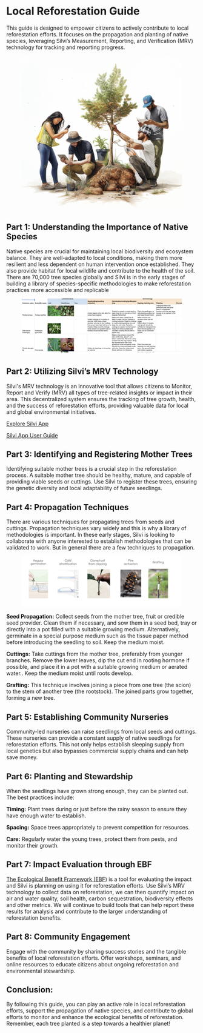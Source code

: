 # Local Reforestation Guide

This guide is designed to empower citizens to actively contribute to local reforestation efforts. It focuses on the propagation and planting of native species, leveraging Silvi’s Measurement, Reporting, and Verification (MRV) technology for tracking and reporting progress.

<figure><img src="../.gitbook/assets/Reforestation Guide Cover Photo.png" alt=""><figcaption></figcaption></figure>

## Part 1: Understanding the Importance of Native Species

Native species are crucial for maintaining local biodiversity and ecosystem balance. They are well-adapted to local conditions, making them more resilient and less dependent on human intervention once established. They also provide habitat for local wildlife and contribute to the health of the soil. There are 70,000 tree species globally and Silvi is in the early stages of building a library of species-specific methodologies to make reforestation practices more accessible and replicable

<figure><img src="../.gitbook/assets/Species Breakdown.png" alt=""><figcaption></figcaption></figure>

## Part 2: Utilizing Silvi’s MRV Technology <a href="#part-2-utilizing-silvis-mrv-technology" id="part-2-utilizing-silvis-mrv-technology"></a>

Silvi's MRV technology is an innovative tool that allows citizens to Monitor, Report and Verify (MRV) all types of tree-related insights or impact in their area. This decentralized system ensures the tracking of tree growth, health, and the success of reforestation efforts, providing valuable data for local and global environmental initiatives.

[Explore Silvi App](https://app.silvi.earth/login)

[Silvi App User Guide](broken-reference)

## Part 3: Identifying and Registering Mother Trees <a href="#part-3-identifying-and-registering-mother-trees" id="part-3-identifying-and-registering-mother-trees"></a>

Identifying suitable mother trees is a crucial step in the reforestation process. A suitable mother tree should be healthy, mature, and capable of providing viable seeds or cuttings. Use Silvi to register these trees, ensuring the genetic diversity and local adaptability of future seedlings.

## Part 4: Propagation Techniques <a href="#part-4-propogation-techniques" id="part-4-propogation-techniques"></a>

There are various techniques for propagating trees from seeds and cuttings. Propagation techniques vary widely and this is why a library of methodologies is important. In these early stages, Silvi is looking to collaborate with anyone interested to establish methodologies that can be validated to work. But in general there are a few techniques to propagation.

<figure><img src="../.gitbook/assets/GraftingTechniques.png" alt=""><figcaption></figcaption></figure>

**Seed Propagation:** Collect seeds from the mother tree, fruit or credible seed provider. Clean them if necessary, and sow them in a seed bed, tray or directly into a pot filled with a suitable growing medium. Alternatively, germinate in a special purpose medium such as the tissue paper method before introducing the seedling to soil. Keep the medium moist.

**Cuttings:** Take cuttings from the mother tree, preferably from younger branches. Remove the lower leaves, dip the cut end in rooting hormone if possible, and place it in a pot with a suitable growing medium or aerated water.. Keep the medium moist until roots develop.

**Grafting:** This technique involves joining a piece from one tree (the scion) to the stem of another tree (the rootstock). The joined parts grow together, forming a new tree.

## Part 5: Establishing Community Nurseries <a href="#part-5-establishing-community-nurseries" id="part-5-establishing-community-nurseries"></a>

Community-led nurseries can raise seedlings from local seeds and cuttings. These nurseries can provide a constant supply of native seedlings for reforestation efforts. This not only helps establish sleeping supply from local genetics but also bypasses commercial supply chains and can help save money.

## Part 6: Planting and Stewardship <a href="#part-6-planting-and-stewardship" id="part-6-planting-and-stewardship"></a>

When the seedlings have grown strong enough, they can be planted out. The best practices include:

**Timing:** Plant trees during or just before the rainy season to ensure they have enough water to establish.

**Spacing:** Space trees appropriately to prevent competition for resources.

**Care:** Regularly water the young trees, protect them from pests, and monitor their growth.

## Part 7: Impact Evaluation through EBF[​](http://localhost:3000/Silvi-docs/docs/Reforestation%20Guide#part-7-impact-evaluation-through-ebf) <a href="#part-7-impact-evaluation-through-ebf" id="part-7-impact-evaluation-through-ebf"></a>

[The Ecological Benefit Framework (EBF)](https://ebfcommons.org/) is a tool for evaluating the impact and Silvi is planning on using it for reforestation efforts. Use Silvi’s MRV technology to collect data on reforestation, we can then quantify impact on air and water quality, soil health, carbon sequestration, biodiversity effects and other metrics. We will continue to build tools that can help report these results for analysis and contribute to the larger understanding of reforestation benefits.

## Part 8: Community Engagement[​](http://localhost:3000/Silvi-docs/docs/Reforestation%20Guide#part-8-community-engagement)

Engage with the community by sharing success stories and the tangible benefits of local reforestation efforts. Offer workshops, seminars, and online resources to educate citizens about ongoing reforestation and environmental stewardship.

## Conclusion: <a href="#conclusion" id="conclusion"></a>

By following this guide, you can play an active role in local reforestation efforts, support the propagation of native species, and contribute to global efforts to monitor and enhance the ecological benefits of reforestation. Remember, each tree planted is a step towards a healthier planet!




